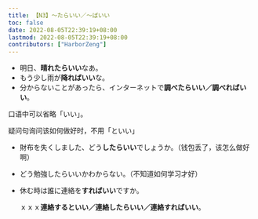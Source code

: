 ```yaml
---
title: 【N3】～たらいい／～ばいい
toc: false
date: 2022-08-05T22:39:19+08:00
lastmod: 2022-08-05T22:39:19+08:00
contributors: ["HarborZeng"]
---
```



 - 明日、**晴れたらいい**なあ。
 - もう少し雨が**降ればいい**な。
 - 分からないことがあったら、インターネットで**調べたらいい／調べればいい**。

 口语中可以省略「いい」。

 疑问句询问该如何做好时，不用「といい」

 - 財布を失くしました、どう**したらいい**でしょうか。（钱包丢了，该怎么做好啊）

 - どう勉強したらいいかわからない。（不知道如何学习才好）

 - 休む時は誰に連絡を**すればいい**ですか。

   ｘｘｘ**連絡するといい／連絡したらいい／連絡すればいい**。


